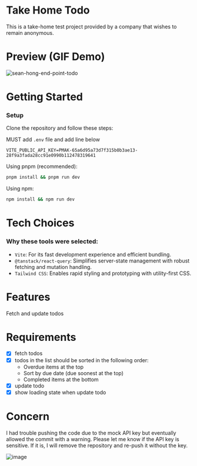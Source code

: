 # Take Home Todo

This is a take-home test project provided by a company that wishes to remain anonymous.

# Preview (GIF Demo)

![sean-hong-end-point-todo](https://github.com/user-attachments/assets/26dda5eb-0b8e-4aec-9651-b27804adb4cc)

# Getting Started

### Setup

Clone the repository and follow these steps:

MUST add `.env` file and add line below
```.env
VITE_PUBLIC_API_KEY=PMAK-65a6d95a73d7f315b0b3ae13-28f9a3fada28cc91e0990b112478319641
```

Using pnpm (recommended):

```bash
pnpm install && pnpm run dev
```

Using npm:

```bash
npm install && npm run dev
```

# Tech Choices

### Why these tools were selected:

- `Vite`: For its fast development experience and efficient bundling.
- `@tanstack/react-query`: Simplifies server-state management with robust fetching and mutation handling.
- `Tailwind CSS`: Enables rapid styling and prototyping with utility-first CSS.

# Features

Fetch and update todos

# Requirements

- [x] fetch todos
- [x] todos in the list should be sorted in the following order:
  - Overdue items at the top
  - Sort by due date (due soonest at the top)
  - Completed items at the bottom
- [x] update todo
- [x] show loading state when update todo

# Concern

I had trouble pushing the code due to the mock API key but eventually allowed the commit with a warning. Please let me know if the API key is sensitive. If it is, I will remove the repository and re-push it without the key.

![image](https://github.com/user-attachments/assets/a20d7259-06b6-4544-a27d-41b02a75eac8)

